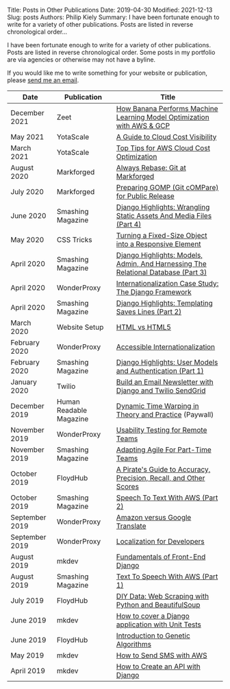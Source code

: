 Title: Posts in Other Publications
Date: 2019-04-30
Modified: 2021-12-13
Slug: posts
Authors: Philip Kiely
Summary: I have been fortunate enough to write for a variety of other publications. Posts are listed in reverse chronological order...

I have been fortunate enough to write for a variety of other publications. Posts are listed in reverse chronological order. Some posts in my portfolio are via agencies or otherwise may not have a byline.

If you would like me to write something for your website or publication, please [send me an email](mailto:philip@kiely.xyz).

Date | Publication | Title
--- | --- | ---
December 2021 | Zeet | [How Banana Performs Machine Learning Model Optimization with AWS &amp; GCP](https://blog.zeet.co/banana/)
May 2021 | YotaScale | [A Guide to Cloud Cost Visibility](https://yotascale.com/cloud-cost-visibility-guide/)
March 2021 | YotaScale | [Top Tips for AWS Cloud Cost Optimization](https://yotascale.com/tips-for-cost-optimization/)
August 2020 | Markforged | [Always Rebase: Git at Markforged](https://engineering.markforged.com/#/blog/post/git_at_markforged)
July 2020 | Markforged | [Preparing GOMP (Git cOMPare) for Public Release](https://engineering.markforged.com/#/blog/post/preparing_gomp)
June 2020 | Smashing Magazine | [Django Highlights: Wrangling Static Assets And Media Files (Part 4)](https://www.smashingmagazine.com/2020/06/django-highlights-wrangling-static-assets-media-files-part-4/)
May 2020 | CSS Tricks | [Turning a Fixed-Size Object into a Responsive Element](https://css-tricks.com/turning-a-fixed-size-object-into-a-responsive-element/)
April 2020  | Smashing Magazine  | [Django Highlights: Models, Admin, And Harnessing The Relational Database (Part 3)](https://www.smashingmagazine.com/2020/04/django-highlights-models-admin-relational-database/) 
April 2020  | WonderProxy  |  [Internationalization Case Study: The Django Framework](https://wonderproxy.com/blog/internationalization-with-django/)
April 2020  | Smashing Magazine  |  [Django Highlights: Templating Saves Lines (Part 2)](https://www.smashingmagazine.com/2020/04/django-highlights-templating-saves-lines/)
March 2020  | Website Setup  |  [HTML vs HTML5](https://websitesetup.org/html-vs-html5/)
February 2020  |  WonderProxy  |  [Accessible Internationalization](https://wonderproxy.com/blog/accessible-internationalization/)
February 2020  |  Smashing Magazine  |  [Django Highlights: User Models and Authentication (Part 1)](https://www.smashingmagazine.com/2020/02/django-highlights-user-models-authentication/)
January 2020  |  Twilio | [Build an Email Newsletter with Django and Twilio SendGrid](https://www.twilio.com/blog/build-email-newsletter-django-twilio-sendgrid)
December 2019  | Human Readable Magazine  | [Dynamic Time Warping in Theory and Practice](https://humanreadablemag.com/issues/1/articles/dynamic-time-warping-in-theory-and-practice) (Paywall) 
November 2019  | WonderProxy  |  [Usability Testing for Remote Teams](https://wonderproxy.com/blog/remote-usability-testing/)
November 2019  | Smashing Magazine  |  [Adapting Agile For Part-Time Teams](https://www.smashingmagazine.com/2019/11/adapting-agile-part-time-teams/)
October 2019  | FloydHub  |  [A Pirate's Guide to Accuracy, Precision, Recall, and Other Scores](https://blog.floydhub.com/a-pirates-guide-to-accuracy-precision-recall-and-other-scores/)
October 2019  | Smashing Magazine  |  [Speech To Text With AWS (Part 2)](https://www.smashingmagazine.com/2019/10/text-to-speech-aws-part-2/)
September 2019  | WonderProxy  |  [Amazon versus Google Translate](https://wonderproxy.com/blog/amazon-vs-google-translate/)
September 2019  | WonderProxy  |  [Localization for Developers](https://wonderproxy.com/blog/localization-for-developers/)
August 2019  | mkdev  |  [Fundamentals of Front-End Django](https://mkdev.me/en/posts/fundamentals-of-front-end-django)
August 2019  | Smashing Magazine |  [Text To Speech With AWS (Part 1)](https://www.smashingmagazine.com/2019/08/text-to-speech-aws/)
July 2019 | FloydHub | [DIY Data: Web Scraping with Python and BeautifulSoup](https://blog.floydhub.com/web-scraping-with-python/)
June 2019  | mkdev  | [How to cover a Django application with Unit Tests](https://mkdev.me/en/posts/how-to-cover-django-application-with-unit-tests) 
June 2019 | FloydHub | [Introduction to Genetic Algorithms](https://blog.floydhub.com/introduction-to-genetic-algorithms/)
May 2019  | mkdev  |  [How to Send SMS with AWS](https://mkdev.me/en/posts/how-to-send-sms-messages-with-aws-lambda-sns-and-python-3)
April 2019  | mkdev  |  [How to Create an API with Django](https://mkdev.me/en/posts/how-to-create-an-api-with-django)  

